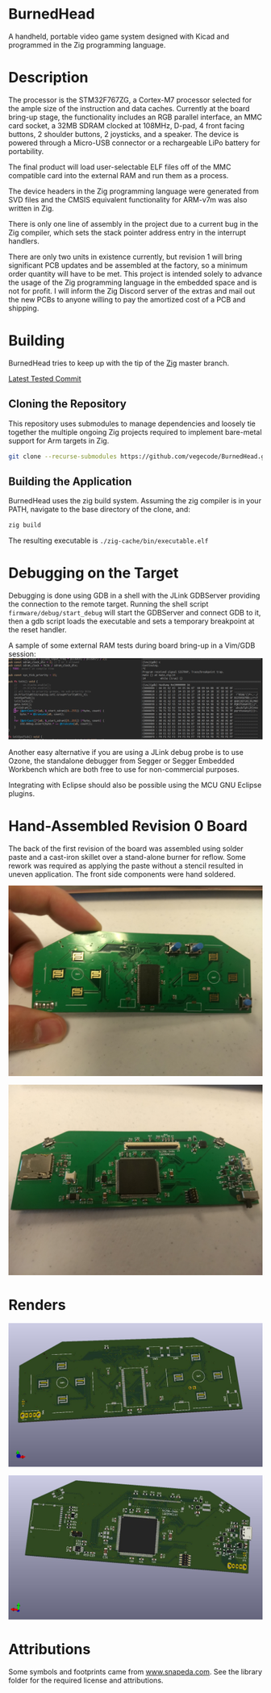 # BurnedHead

A handheld, portable video game system designed with Kicad and programmed in the
Zig programming language.

# Description

The processor is the STM32F767ZG, a Cortex-M7 processor selected for the ample
size of the instruction and data caches.  Currently at the board bring-up stage,
the functionality includes an RGB parallel interface, an MMC card socket, a 32MB
SDRAM clocked at 108MHz, D-pad, 4 front facing buttons, 2 shoulder buttons, 2
joysticks, and a speaker. The device is powered through a Micro-USB connector or
a rechargeable LiPo battery for portability.

The final product will load user-selectable ELF files off of the MMC compatible
card into the external RAM and run them as a process.

The device headers in the Zig programming language were generated from SVD files
and the CMSIS equivalent functionality for ARM-v7m was also written in Zig.

There is only one line of assembly in the project due to a current bug in the
Zig compiler, which sets the stack pointer address entry in the interrupt
handlers.

There are only two units in existence currently, but revision 1 will bring
significant PCB updates and be assembled at the factory, so a minimum order
quantity will have to be met. This project is intended solely to advance the
usage of the Zig programming language in the embedded space and is not for
profit. I will inform the Zig Discord server of the extras and mail out the new
PCBs to anyone willing to pay the amortized cost of a PCB and shipping.

# Building

BurnedHead tries to keep up with the tip of the [Zig](https://www.ziglang.org) master
branch.

[Latest Tested Commit](https://github.com/ziglang/zig/commit/083c0f1cebc763e4e43529b50f6df9839c32c1c7)

## Cloning the Repository

This repository uses submodules to manage dependencies and loosely tie together
the multiple ongoing Zig projects required to implement bare-metal support for
Arm targets in Zig.

```bash
git clone --recurse-submodules https://github.com/vegecode/BurnedHead.git
```

## Building the Application

BurnedHead uses the zig build system. Assuming the zig compiler is in your PATH,
navigate to the base directory of the clone, and:

```bash
zig build

```

The resulting executable is `./zig-cache/bin/executable.elf`

# Debugging on the Target

Debugging is done using GDB in a shell with the JLink GDBServer providing the
connection to the remote target. Running the shell script
`firmware/debug/start_debug` will start the GDBServer and connect GDB to it,
then a gdb script loads the executable and sets a temporary breakpoint at the
reset handler.

A sample of some external RAM tests during board bring-up in a Vim/GDB session:
![ram testing](renders/BurnedHead-R0-Ram-Testing.png)

Another easy alternative if you are using a JLink debug probe is to use Ozone,
the standalone debugger from Segger or Segger Embedded Workbench which are
both free to use for non-commercial purposes.

Integrating with Eclipse should also be possible using the MCU GNU Eclipse
plugins.

# Hand-Assembled Revision 0 Board

The back of the first revision of the board was assembled using solder paste and
a cast-iron skillet over a stand-alone burner for reflow. Some rework was
required as applying the paste without a stencil resulted in uneven application.
The front side components were hand soldered.

![assembled front](renders/BurnedHead-R0-Assembled-Front.jpg)

![assembled back](renders/BurnedHead-R0-Assembled-Back.jpg)

# Renders

![render](renders/BurnedHead-Front.jpg)

![render](renders/BurnedHead-Back.jpg)

# Attributions

Some symbols and footprints  came from www.snapeda.com. See the library folder for the required
license and attributions.
